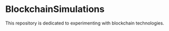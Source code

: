 # BlockchainSimulations
This repository is dedicated to experimenting with blockchain technologies.
